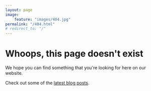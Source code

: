 ```yaml
---
layout: page
image:
    feature: "images/404.jpg"
permalink: "/404.html"
# redirect_to: "/"
---
```

# Whoops, this page doesn't exist


We hope you can find something that you're looking for here on our website. 

Check out some of the [latest blog posts](/).




